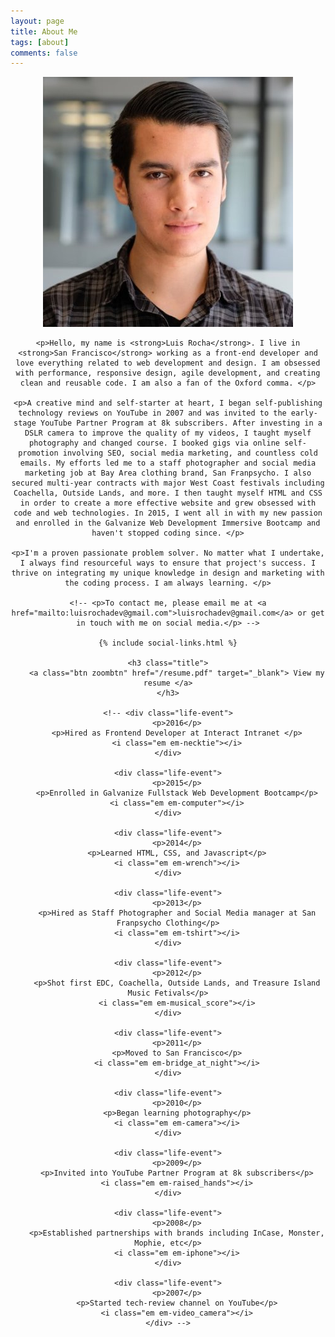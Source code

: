 ```yaml
---
layout: page
title: About Me
tags: [about]
comments: false
---
```

<style type="text/css">

    .life-event{
    	-webkit-margin-before: 6em;
    	-webkit-margin-after: 6em;
    }

    .btn{
    	border: 1px solid;
    border-color: rgba(229,230,233,0.5) rgba(223,224,228,0.5) #d0d1d5;
    }
</style>

<div style="text-align:center">
	<img alt="Luis Rocha headshot" class="avatar" src="/assets/img/avatar.jpg">

	<p>Hello, my name is <strong>Luis Rocha</strong>. I live in <strong>San Francisco</strong> working as a front-end developer and love everything related to web development and design. I am obsessed with performance, responsive design, agile development, and creating clean and reusable code. I am also a fan of the Oxford comma. </p>

	<p>A creative mind and self-starter at heart, I began self-publishing technology reviews on YouTube in 2007 and was invited to the early-stage YouTube Partner Program at 8k subscribers. After investing in a DSLR camera to improve the quality of my videos, I taught myself photography and changed course. I booked gigs via online self-promotion involving SEO, social media marketing, and countless cold emails. My efforts led me to a staff photographer and social media marketing job at Bay Area clothing brand, San Franpsycho. I also secured multi-year contracts with major West Coast festivals including Coachella, Outside Lands, and more. I then taught myself HTML and CSS in order to create a more effective website and grew obsessed with code and web technologies. In 2015, I went all in with my new passion and enrolled in the Galvanize Web Development Immersive Bootcamp and haven't stopped coding since. </p>

	<p>I'm a proven passionate problem solver. No matter what I undertake, I always find resourceful ways to ensure that project's success. I thrive on integrating my unique knowledge in design and marketing with the coding process. I am always learning. </p>

	<!-- <p>To contact me, please email me at <a href="mailto:luisrochadev@gmail.com">luisrochadev@gmail.com</a> or get in touch with me on social media.</p> -->
	
	{% include social-links.html %}

	<h3 class="title">
		<a class="btn zoombtn" href="/resume.pdf" target="_blank"> View my resume </a>
	</h3>

	<!-- <div class="life-event">
		<p>2016</p>
		<p>Hired as Frontend Developer at Interact Intranet </p>
		<i class="em em-necktie"></i>
	</div>

	<div class="life-event">
		<p>2015</p>
		<p>Enrolled in Galvanize Fullstack Web Development Bootcamp</p>
		<i class="em em-computer"></i>
	</div>

	<div class="life-event">
		<p>2014</p>
		<p>Learned HTML, CSS, and Javascript</p>
		<i class="em em-wrench"></i>
	</div>

	<div class="life-event">
		<p>2013</p>
		<p>Hired as Staff Photographer and Social Media manager at San Franpsycho Clothing</p>
		<i class="em em-tshirt"></i>
	</div>

	<div class="life-event">
		<p>2012</p>
		<p>Shot first EDC, Coachella, Outside Lands, and Treasure Island Music Fetivals</p>
		<i class="em em-musical_score"></i>
	</div>

	<div class="life-event">
		<p>2011</p>
		<p>Moved to San Francisco</p>
		<i class="em em-bridge_at_night"></i>
	</div>

	<div class="life-event">
		<p>2010</p>
		<p>Began learning photography</p>
		<i class="em em-camera"></i>
	</div>
	
	<div class="life-event">
		<p>2009</p>
		<p>Invited into YouTube Partner Program at 8k subscribers</p>
		<i class="em em-raised_hands"></i>
	</div>

	<div class="life-event">
		<p>2008</p>
		<p>Established partnerships with brands including InCase, Monster, Mophie, etc</p>
		<i class="em em-iphone"></i>
	</div>
	
	<div class="life-event">
		<p>2007</p>
		<p>Started tech-review channel on YouTube</p>
		<i class="em em-video_camera"></i>
	</div> -->
	

	
</div>